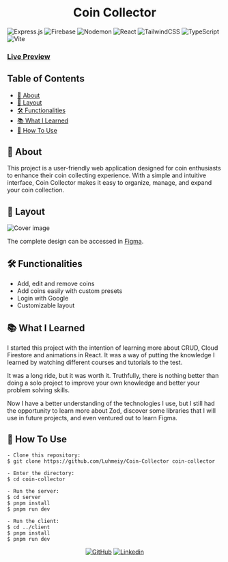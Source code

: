 <h1 align="center">Coin Collector</h1>

![Express.js](https://img.shields.io/badge/express.js-%23404d59.svg?style=for-the-badge&logo=express&logoColor=%2361DAFB)
![Firebase](https://img.shields.io/badge/firebase-%23039BE5.svg?style=for-the-badge&logo=firebase)
![Nodemon](https://img.shields.io/badge/NODEMON-%23323330.svg?style=for-the-badge&logo=nodemon&logoColor=%BBDEAD)
![React](https://img.shields.io/badge/react-%2320232a.svg?style=for-the-badge&logo=react&logoColor=%2361DAFB)
![TailwindCSS](https://img.shields.io/badge/tailwindcss-%2338B2AC.svg?style=for-the-badge&logo=tailwind-css&logoColor=white)
![TypeScript](https://img.shields.io/badge/typescript-%23007ACC.svg?style=for-the-badge&logo=typescript&logoColor=white)
![Vite](https://img.shields.io/badge/vite-%23646CFF.svg?style=for-the-badge&logo=vite&logoColor=white)

### [Live Preview](https://coin-collector.vercel.app/)

## Table of Contents

-   [📑 About](#-about)
-   [🎨 Layout](#-layout)
-   [🛠️ Functionalities](#%EF%B8%8F-functionalities)
-   [📚 What I Learned](#-what-i-learned)
-   [🤔 How To Use](#-how-to-use)

## 📑 About

This project is a user-friendly web application designed for coin enthusiasts to enhance their coin collecting experience. With a simple and intuitive interface, Coin Collector makes it easy to organize, manage, and expand your coin collection.

## 🎨 Layout

![Cover image](https://github.com/Luhmeiy/Habits/assets/51165128/e5727e1f-5278-47ba-af2d-98f341e41ea0)

The complete design can be accessed in [Figma](https://www.figma.com/file/zGtteTOpQEUJtNN8c8wrBI/Coin-Collector?type=design&node-id=0-1).

## 🛠️ Functionalities

-   Add, edit and remove coins
-   Add coins easily with custom presets
-   Login with Google
-   Customizable layout

## 📚 What I Learned

I started this project with the intention of learning more about CRUD, Cloud Firestore and animations in React. It was a way of putting the knowledge I learned by watching different courses and tutorials to the test.

It was a long ride, but it was worth it. Truthfully, there is nothing better than doing a solo project to improve your own knowledge and better your problem solving skills.

Now I have a better understanding of the technologies I use, but I still had the opportunity to learn more about Zod, discover some libraries that I will use in future projects, and even ventured out to learn Figma.

## 🤔 How To Use

```
- Clone this repository:
$ git clone https://github.com/Luhmeiy/Coin-Collector coin-collector

- Enter the directory:
$ cd coin-collector

- Run the server:
$ cd server
$ pnpm install
$ pnpm run dev

- Run the client:
$ cd ../client
$ pnpm install
$ pnpm run dev
```

<div align="center">

[![GitHub](https://img.shields.io/badge/github-%23121011.svg?style=for-the-badge&logo=github&logoColor=white)](https://github.com/Luhmeiy)
[![Linkedin](https://img.shields.io/badge/LinkedIn-0077B5?style=for-the-badge&logo=linkedin&logoColor=white)](https://www.linkedin.com/in/luhmeiy/)

</div>
